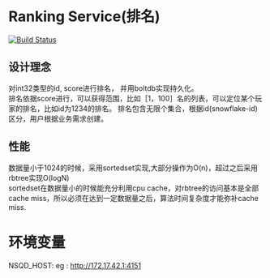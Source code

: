 # Ranking Service(排名)
[![Build Status](https://travis-ci.org/GameGophers/rank.svg)](https://travis-ci.org/GameGophers/rank)

## 设计理念
对int32类型的id, score进行排名， 并用boltdb实现持久化。      
排名依据score进行，可以获得范围，比如［1，100］名的列表，可以定位某个玩家的排名，比如id为1234的排名。
排名包含无限个集合，根据id(snowflake-id)区分，用户根据业务需求创建。

## 性能
数据量小于1024的时候，采用sortedset实现,大部分操作为O(n)，超过之后采用rbtree实现O(logN)      
sortedset在数据量小的时候能充分利用cpu cache，对rbtree的访问基本是全部cache miss，所以必须在达到一定数据量之后，算法时间复杂度才能弥补cache miss.      

# 环境变量
NSQD_HOST: eg : http://172.17.42.1:4151
